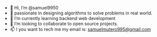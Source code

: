 - 👋 Hi, I’m @samuel9950 
- 👀 passionate in designing algorithms to solve problems in real world.
- 🌱 I’m currently learning backend web development 
- 💞️ I’m looking to collaborate  to open source projects.
- 📫 I you want to rech me my email is: samuelmutero995@gmail.com

<!---
samuel9950/samuel9950 is a ✨ special ✨ repository because its `README.md` (this file) appears on your GitHub profile.
You can click the Preview link to take a look at your changes.
--->
